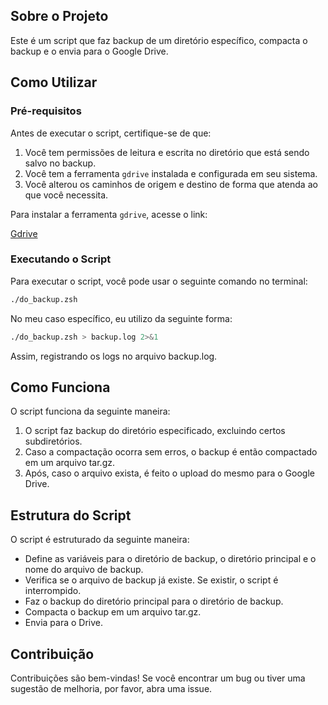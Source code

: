 ## Sobre o Projeto

Este é um script que faz backup de um diretório específico, compacta o backup e o envia para o Google Drive.

## Como Utilizar

### Pré-requisitos

Antes de executar o script, certifique-se de que:

1. Você tem permissões de leitura e escrita no diretório que está sendo salvo no backup.
2. Você tem a ferramenta `gdrive` instalada e configurada em seu sistema.
3. Você alterou os caminhos de origem e destino de forma que atenda ao que você necessita.

Para instalar a ferramenta `gdrive`, acesse o link:

[Gdrive](https://github.com/glotlabs/gdrive)

### Executando o Script

Para executar o script, você pode usar o seguinte comando no terminal:

```zsh
./do_backup.zsh
```

No meu caso específico, eu utilizo da seguinte forma:

```zsh
./do_backup.zsh > backup.log 2>&1
```

Assim, registrando os logs no arquivo backup.log.

## Como Funciona

O script funciona da seguinte maneira:

1. O script faz backup do diretório especificado, excluindo certos subdiretórios.
2. Caso a compactação ocorra sem erros, o backup é então compactado em um arquivo tar.gz.
3. Após, caso o arquivo exista, é feito o upload do mesmo para o Google Drive.

## Estrutura do Script

O script é estruturado da seguinte maneira:

- Define as variáveis para o diretório de backup, o diretório principal e o nome do arquivo de backup.
- Verifica se o arquivo de backup já existe. Se existir, o script é interrompido.
- Faz o backup do diretório principal para o diretório de backup.
- Compacta o backup em um arquivo tar.gz.
- Envia para o Drive.

## Contribuição

Contribuições são bem-vindas! Se você encontrar um bug ou tiver uma sugestão de melhoria, por favor, abra uma issue.
